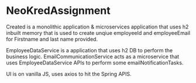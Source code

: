 # NeoKredAssignment

Created is a monolithic application & microservices application 
that uses h2 inbuilt memory that is used to create unqiue employeeId and employeeEmail for Firstname and last name provided.


EmployeeDataService is a application that uses h2 DB to perform the business logic.
EmailCommunicationService acts as a microservice that uses EmployeeDataService APIs to perform some emailNotificationTasks.

UI is on vanilla JS, uses axios to hit the Spring APIS.
